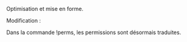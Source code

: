 Optimisation et mise en forme.

Modification :

Dans la commande !perms, les permissions sont désormais traduites.
